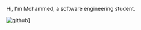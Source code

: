 Hi, I'm Mohammed, a software engineering student.

![github](https://img.shields.io/badge/GitHub-000000?style=for-the-badge&logo=GitHub&logoColor=white)]
